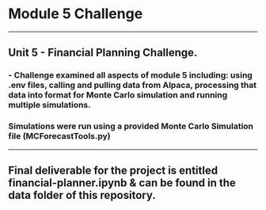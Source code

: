 # Module 5 Challenge
***
## Unit 5 - Financial Planning Challenge.
### - Challenge examined all aspects of module 5 including: using .env files, calling and pulling data from Alpaca, processing that data into format for Monte Carlo simulation and running multiple simulations.
### Simulations were run using a provided Monte Carlo Simulation file (MCForecastTools.py)
***
## Final deliverable for the project is entitled financial-planner.ipynb & can be found in the data folder of this repository.